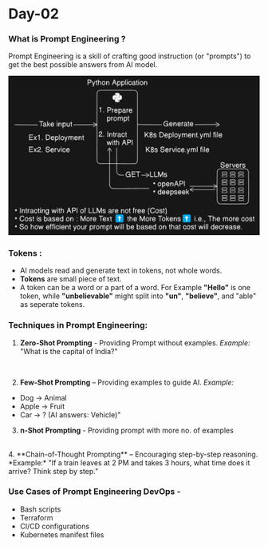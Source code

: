 # Day-02

### What is Prompt Engineering ? 
Prompt Engineering is a skill of crafting good instruction (or "prompts") to get the best possible answers from AI model.

![Prompt](../assets/prompt.png)


### Tokens : 
- AI models read and generate text in tokens, not whole words. 
- **Tokens** are small piece of text. 
- A token can be a word or a part of a word. For Example **"Hello"** is one token, while **"unbelievable"** might split into **"un"**, **"believe"**, and "able" as seperate tokens. 

### Techniques in Prompt Engineering: 
1. **Zero-Shot Prompting** - Providing Prompt without examples. 
*Example:* "What is the capital of India?" 
<br>

2. **Few-Shot Prompting** – Providing examples to guide AI.
*Example:*
- Dog → Animal
- Apple → Fruit
- Car → ? (AI answers: Vehicle)"

3. **n-Shot Prompting** - Providing prompt with more no. of examples 
<br>
4. **Chain-of-Thought Prompting** – Encouraging step-by-step reasoning.
*Example:* "If a train leaves at 2 PM and takes 3 hours, what time does it arrive? Think step by step."

### Use Cases of Prompt Engineering DevOps -  
- Bash scripts
- Terraform 
- CI/CD configurations
- Kubernetes manifest files